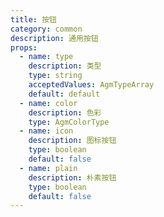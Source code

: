 ```yaml
---
title: 按钮
category: common
description: 通用按钮
props:
  - name: type
    description: 类型
    type: string
    acceptedValues: AgmTypeArray
    default: default
  - name: color
    description: 色彩
    type: AgmColorType
  - name: icon
    description: 图标按钮
    type: boolean
    default: false
  - name: plain
    description: 朴素按钮
    type: boolean
    default: false
---
```

